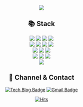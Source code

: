 <div align=center>
	
<img src="https://capsule-render.vercel.app/api?type=Waving&color=auto&height=300&section=header&text=ParkTaeJoon&fontSize=90" />

## 📚 Stack
<img src="https://img.shields.io/badge/html-E34F26?style=for-the-badge&logo=html5&logoColor=white" />
<img src="https://img.shields.io/badge/css-1572B6?style=for-the-badge&logo=css3&logoColor=white" />
<img src="https://img.shields.io/badge/sass-CC6699?style=for-the-badge&logo=sass&logoColor=white" />
<img src="https://img.shields.io/badge/tailwindCSS-06B6D4?style=for-the-badge&logo=tailwindCSS&logoColor=white" />

<br />

<img src="https://img.shields.io/badge/javascript-F7DF1E?style=for-the-badge&logo=javascript&logoColor=black" />
<img src="https://img.shields.io/badge/react-61DAFB?style=for-the-badge&logo=react&logoColor=black" />
<img src="https://img.shields.io/badge/next.js-E0234E?style=for-the-badge&logo=next.js&logoColor=black" />
<img src="https://img.shields.io/badge/remix-E0234E?style=for-the-badge&logo=remix&logoColor=black" />

<br />

<img src="https://img.shields.io/badge/recoil-3578E5?style=for-the-badge&logo=recoil&logoColor=black" />
<img src="https://img.shields.io/badge/zustand-61DAFB?style=for-the-badge&logo=react&logoColor=black" />
<img src="https://img.shields.io/badge/tanstackquery-FF4154?style=for-the-badge&logo=reactquery&logoColor=black" />

<br />

<img src="https://img.shields.io/badge/storybook-FF4785?style=for-the-badge&logo=storybook&logoColor=black" />
<img src="https://img.shields.io/badge/vite-8DD6F9?style=for-the-badge&logo=vite&logoColor=black" />
<img src="https://img.shields.io/badge/webpack-8DD6F9?style=for-the-badge&logo=webpack&logoColor=black" />

<br />

<img src="https://img.shields.io/badge/figma-F24E1E?style=for-the-badge&logo=figma&logoColor=black" />

<br />

## 📝 Channel & Contact
[![Tech Blog Badge](http://img.shields.io/badge/-Tech%20blog-black?style=flat-square&logo=github&link=https://taejoon.vercel.app/)](https://joker77z.github.io/)
[![Gmail Badge](https://img.shields.io/badge/Gmail-d14836?style=flat-square&logo=Gmail&logoColor=white&link=mailto:know12392@gmail.com)](mailto:know12392@gmail.com)
<!-- [![Linkedin Badge](https://img.shields.io/badge/-LinkedIn-blue?style=flat-square&logo=Linkedin&logoColor=white&link=https://www.linkedin.com/in/seong-yun-byeon-8183a8113/)](https://www.linkedin.com/in/seong-yun-byeon-8183a8113/)
   -->
[![Hits](https://hits.seeyoufarm.com/api/count/incr/badge.svg?url=https%3A%2F%2Fgithub.com%2Fjoker77z&count_bg=%2379C83D&title_bg=%23555555&icon=&icon_color=%23E7E7E7&title=hits&edge_flat=false)](https://hits.seeyoufarm.com)
	
  
</div>
